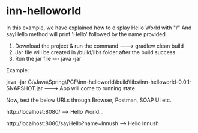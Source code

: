 # inn-helloworld

In this example, we have explained how to display Hello World with "/"
And sayHello method will print 'Hello' followed by the name provided.

1. Download the project & run the command --->  gradlew clean build
2. Jar file will be created in /build/libs folder after the build success
3. Run the jar file --- java -jar <path of the jar file>
  
Example:

java -jar G:\Java\Spring\PCF\inn-helloworld\build\libs\inn-helloworld-0.0.1-SNAPSHOT.jar  ---> App will come to running state.
  
Now, test the below URLs through Browser, Postman, SOAP UI etc.

http://localhost:8080/ -->  Hello World...

http://localhost:8080/sayHello?name=Innush --> Hello Innush
